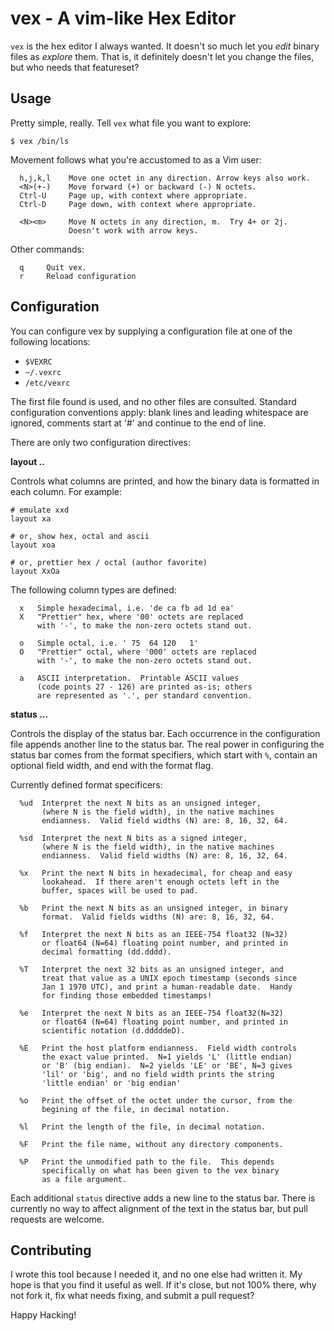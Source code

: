 vex - A vim-like Hex Editor
===========================

`vex` is the hex editor I always wanted.  It doesn't so much let
you _edit_ binary files as _explore_ them.  That is, it definitely
doesn't let you change the files, but who needs that featureset?

Usage
-----

Pretty simple, really.  Tell `vex` what file you want to explore:

```
$ vex /bin/ls
```

Movement follows what you're accustomed to as a Vim user:

```
  h,j,k,l    Move one octet in any direction. Arrow keys also work.
  <N>(+-)    Move forward (+) or backward (-) N octets.
  Ctrl-U     Page up, with context where appropriate.
  Ctrl-D     Page down, with context where appropriate.

  <N><m>     Move N octets in any direction, m.  Try 4+ or 2j.
             Doesn't work with arrow keys.
```

Other commands:

```
  q     Quit vex.
  r     Reload configuration
```

Configuration
-------------

You can configure vex by supplying a configuration file at one of
the following locations:

  - `$VEXRC`
  - `~/.vexrc`
  - `/etc/vexrc`

The first file found is used, and no other files are consulted.
Standard configuration conventions apply: blank lines and leading
whitespace are ignored, comments start at '#' and continue to the
end of line.

There are only two configuration directives:

**layout ..**

Controls what columns are printed, and how the binary data is
formatted in each column.  For example:

```
# emulate xxd
layout xa

# or, show hex, octal and ascii
layout xoa

# or, prettier hex / octal (author favorite)
layout XxOa
```

The following column types are defined:

```
  x   Simple hexadecimal, i.e. 'de ca fb ad 1d ea'
  X   "Prettier" hex, where '00' octets are replaced
      with '-', to make the non-zero octets stand out.

  o   Simple octal, i.e. ' 75  64 120   1'
  O   "Prettier" octal, where '000' octets are replaced
      with '-', to make the non-zero octets stand out.

  a   ASCII interpretation.  Printable ASCII values
      (code points 27 - 126) are printed as-is; others
      are represented as '.', per standard convention.
```

**status ...**

Controls the display of the status bar.  Each occurrence in the
configuration file appends another line to the status bar.  The
real power in configuring the status bar comes from the format
specifiers, which start with `%`, contain an optional field width,
and end with the format flag.

Currently defined format specificers:

```
  %ud  Interpret the next N bits as an unsigned integer,
       (where N is the field width), in the native machines
       endianness.  Valid field widths (N) are: 8, 16, 32, 64.

  %sd  Interpret the next N bits as a signed integer,
       (where N is the field width), in the native machines
       endianness.  Valid field widths (N) are: 8, 16, 32, 64.

  %x   Print the next N bits in hexadecimal, for cheap and easy
       lookahead.  If there aren't enough octets left in the
       buffer, spaces will be used to pad.

  %b   Print the next N bits as an unsigned integer, in binary
       format.  Valid fields widths (N) are: 8, 16, 32, 64.

  %f   Interpret the next N bits as an IEEE-754 float32 (N=32)
       or float64 (N=64) floating point number, and printed in
       decimal formatting (dd.dddd).

  %T   Interpret the next 32 bits as an unsigned integer, and
       treat that value as a UNIX epoch timestamp (seconds since
       Jan 1 1970 UTC), and print a human-readable date.  Handy
       for finding those embedded timestamps!

  %e   Interpret the next N bits as an IEEE-754 float32(N=32)
       or float64 (N=64) floating point number, and printed in
       scientific notation (d.dddddeD).

  %E   Print the host platform endianness.  Field width controls
       the exact value printed.  N=1 yields 'L' (little endian)
       or 'B' (big endian).  N=2 yields 'LE' or 'BE', N=3 gives
       'lil' or 'big', and no field width prints the string
       'little endian' or 'big endian'

  %o   Print the offset of the octet under the cursor, from the
       begining of the file, in decimal notation.

  %l   Print the length of the file, in decimal notation.

  %F   Print the file name, without any directory components.

  %P   Print the unmodified path to the file.  This depends
       specifically on what has been given to the vex binary
       as a file argument.
```

Each additional `status` directive adds a new line to the status
bar.  There is currently no way to affect alignment of the text in
the status bar, but pull requests are welcome.

Contributing
------------

I wrote this tool because I needed it, and no one else had written
it.  My hope is that you find it useful as well.  If it's close,
but not 100% there, why not fork it, fix what needs fixing, and
submit a pull request?

Happy Hacking!
